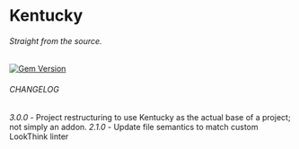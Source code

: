 # Kentucky
###### Straight from the source.

[![Gem Version](https://badge.fury.io/rb/kentucky.png)](http://badge.fury.io/rb/kentucky)

###### CHANGELOG

*3.0.0* - Project restructuring to use Kentucky as the actual base of a project; not simply an addon.
*2.1.0* - Update file semantics to match custom LookThink linter
